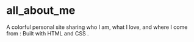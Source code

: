 # all_about_me
A colorful personal site sharing who I am, what I love, and where I come from : Built with  HTML and CSS .
